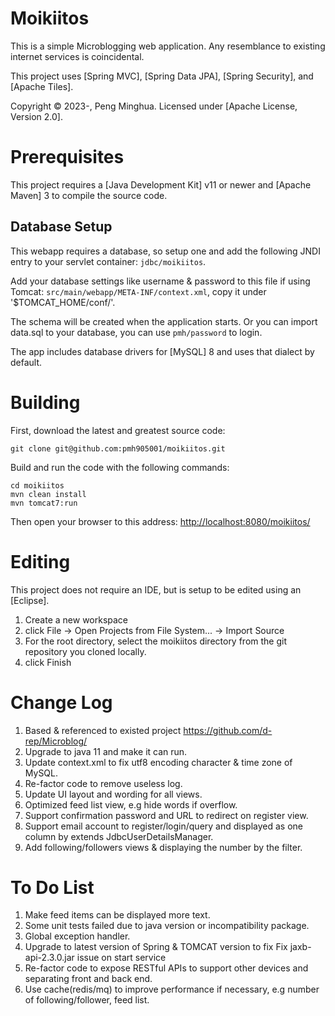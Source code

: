 Moikiitos 
=========
This is a simple Microblogging web application. Any resemblance to existing internet services is coincidental.

This project uses [Spring MVC], [Spring Data JPA], [Spring Security], and [Apache Tiles].

Copyright &copy; 2023-, Peng Minghua.  Licensed under [Apache License, Version 2.0].


Prerequisites
=============
This project requires a [Java Development Kit] v11 or newer and [Apache Maven] 3 to compile the source code.


Database Setup
--------------
This webapp requires a database, so setup one and add the following JNDI entry to your servlet container: `jdbc/moikiitos`.

Add your database settings like username & password to this file if using Tomcat: `src/main/webapp/META-INF/context.xml`, copy it under '$TOMCAT_HOME/conf/'.

The schema will be created when the application starts. Or you can import data.sql to your database, you can use `pmh/password` to login.

The app includes database drivers for [MySQL] 8 and uses that dialect by default.


Building
========
First, download the latest and greatest source code:

    git clone git@github.com:pmh905001/moikiitos.git

Build and run the code with the following commands:

    cd moikiitos
    mvn clean install
    mvn tomcat7:run


Then open your browser to this address: [http://localhost:8080/moikiitos/](http://localhost:8080/moikiitos/)

Editing
=======
This project does not require an IDE, but is setup to be edited using an [Eclipse].

1. Create a new workspace
2. click File -> Open Projects from File System... -> Import Source
3. For the root directory, select the moikiitos directory from the git repository you cloned locally.
4. click Finish


Change Log
=======
1. Based & referenced to existed project https://github.com/d-rep/Microblog/
2. Upgrade to java 11 and make it can run.
3. Update context.xml to fix utf8 encoding character & time zone of MySQL.
4. Re-factor code to remove useless log.
5. Update UI layout and wording for all views.
6. Optimized feed list view, e.g hide words if overflow.
7. Support confirmation password and URL to redirect on register view.
8. Support email account to register/login/query and displayed as one column by extends JdbcUserDetailsManager.
9. Add following/followers views & displaying the number by the filter.


To Do List
=======
1. Make feed items can be displayed more text.
2. Some unit tests failed due to java version or incompatibility package.
3. Global exception handler.
4. Upgrade to latest version of Spring & TOMCAT version to fix Fix jaxb-api-2.3.0.jar issue on start service
5. Re-factor code to expose RESTful APIs to support other devices and separating front and back end.
6. Use cache(redis/mq) to improve performance if necessary, e.g number of following/follower, feed list.
